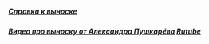 ##### [Справка к выноске](https://docs.google.com/document/d/e/2PACX-1vQSWSuZ6Yx13igD4XAak "##### Справка к выноске")
##### [Видео про выноску от Александра Пушкарёва](https://youtu.be/YfxWgJC21JA?si=OXODLgmxKnzHeYwH) [Rutube](https://rutube.ru/video/2032d51b7708622da48077d36b17938a/?r=wd)
